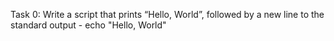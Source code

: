 Task 0: Write a script that prints “Hello, World”, followed by a new line to the standard output - echo "Hello, World"
